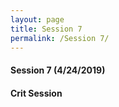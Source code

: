 ```yaml
---
layout: page
title: Session 7
permalink: /Session 7/
---
```

#### Session 7 (4/24/2019)
#### Crit Session

